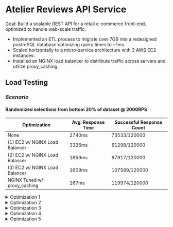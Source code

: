 # Atelier Reviews API Service

Goal: Build a scalable REST API for a retail e-commerce front-end, optimized to handle web-scale traffic.

- Implemented an ETL process to migrate over 7GB into a redesigned postreSQL database optimizing query times to ~1ms.
- Scaled horizontally to a micro-service architecture with 3 AWS EC2 instances.
- Installed an NGINX load balancer to distribute traffic across servers and utilize proxy_caching.


## Load Testing
### *Scenario*
#### Randomized selections from bottom 20% of dataset @ 2000RPS

| Optimization                      | Avg. Response Time | Successful Response Count |
|-----------------------------------|--------------------|---------------------------|
| None                              | 2740ms             |  73533/120000             |
| (1) EC2 w/ NGINX Load Balancer    | 3326ms             |  61298/120000             |
| (2) EC2 w/ NGINX Load Balancer    | 1859ms             |  97917/120000             |
| (3) EC2 w/ NGINX Load Balancer    | 1609ms             | 107589/120000             |
| NGINX Tuned w/ proxy_caching      | 167ms              | 119974/120000             |

<details>
<summary>Optimization 1</summary>
<br>
  
![](assets/1.png)
  
</details>

<details>
<summary>Optimization 2</summary>
<br>
  
![](assets/2.png)
  
</details>

<details>
<summary>Optimization 3</summary>
<br>
  
![](assets/3.png)
  
</details>

<details>
<summary>Optimization 4</summary>
<br>
  
![](assets/4.png)
  
</details>

<details>
<summary>Optimization 5</summary>
<br>
  
![](assets/5.png)
  
</details>
